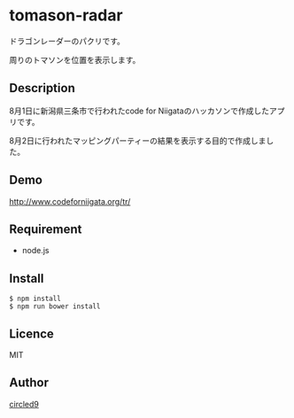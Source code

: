 tomason-radar
====

ドラゴンレーダーのパクリです。

周りのトマソンを位置を表示します。

## Description

8月1日に新潟県三条市で行われたcode for Niigataのハッカソンで作成したアプリです。

8月2日に行われたマッピングパーティーの結果を表示する目的で作成しました。

## Demo

http://www.codeforniigata.org/tr/

## Requirement

- node.js

## Install

```
$ npm install
$ npm run bower install
```

## Licence

MIT

## Author

[circled9](https://github.com/circled9)
